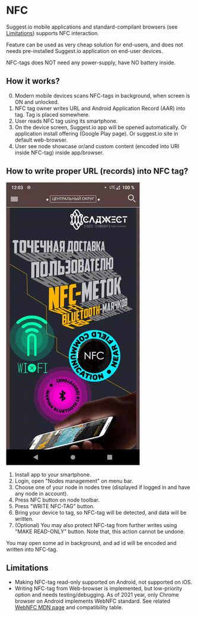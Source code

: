 # NFC

Suggest.io mobile applications and standard-compilant browsers (see [Limitations](#limitations)) supports NFC interaction.

Feature can be used as very cheap solution for end-users, and does not needs pre-installed Suggest.io application
on end-user devices.

NFC-tags does NOT need any power-supply, have NO battery inside.

## How it works?
0. Modern mobile devices scans NFC-tags in background, when screen is ON and unlocked.
1. NFC tag owner writes URL and Android Application Record (AAR) into tag. Tag is placed somewhere.
2. User reads NFC tag using its smartphone.
3. On the device screen, Suggest.io app will be opened automatically.
   Or application install offering (Google Play page).
   Or suggest.io site in default web-browser.
4. User see node showcase or/and custom content (encoded into URI inside NFC-tag) inside app/browser.

## How to write proper URL (records) into NFC tag?
![Write and use NFC tag demo](../images/showcase-nodes-nfc-write-cbca.gif)

1. Install app to your smartphone.
2. Login, open "Nodes management" on menu bar. 
3. Choose one of your node in nodes tree (displayed if logged in and have any node in account).
4. Press NFC button on node toolbar.
5. Press "WRITE NFC-TAG" button.
6. Bring your device to tag, so NFC-tag will be detected, and data will be written.
7. (Optional) You may also protect NFC-tag from further writes using "MAKE READ-ONLY" button.
   Note that, this action cannot be undone.

You may open some ad in background, and ad id will be encoded and written into NFC-tag.

## Limitations
- Making NFC-tag read-only supported on Android, not supported on iOS.
- Writing NFC-tag from Web-browser is implemented, but low-priority option and needs testing/debugging.
  As of 2021 year, only Chrome browser on Android implements WebNFC standard.
  See related [WebNFC MDN page](https://developer.mozilla.org/en-US/docs/Web/API/Web_NFC_API) and compatibility table.
